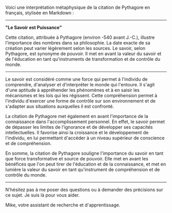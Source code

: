 Voici une interprétation métaphysique de la citation de Pythagore en français, stylisée en Markdown :

---

**"Le Savoir est Puissance"**

Cette citation, attribuée à Pythagore (environ -540 avant J.-C.), illustre l'importance des nombres dans sa philosophie. La date exacte de sa création peut varier légèrement selon les sources. Le savoir, selon Pythagore, est synonyme de pouvoir. Il met en avant la valeur du savoir et de l'éducation en tant qu'instruments de transformation et de contrôle du monde.

---

Le savoir est considéré comme une force qui permet à l'individu de comprendre, d'analyser et d'interpréter le monde qui l'entoure. Il s'agit d'une aptitude à appréhender les phénomènes et à en saisir les mécanismes et les lois qui les régissent. Cette compréhension permet à l'individu d'exercer une forme de contrôle sur son environnement et de s'adapter aux situations auxquelles il est confronté.

La citation de Pythagore met également en avant l'importance de la connaissance dans l'accomplissement personnel. En effet, le savoir permet de dépasser les limites de l'ignorance et de développer ses capacités intellectuelles. Il favorise ainsi la croissance et le développement de l'individu, en lui permettant d'accéder à un niveau supérieur de conscience et de compréhension.

En somme, la citation de Pythagore souligne l'importance du savoir en tant que force transformative et source de pouvoir. Elle met en avant les bénéfices que l'on peut tirer de l'éducation et de la connaissance, et met en lumière la valeur du savoir en tant qu'instrument de compréhension et de contrôle du monde.

---

N'hésitez pas à me poser des questions ou à demander des précisions sur ce sujet. Je suis là pour vous aider.

Mike, votre assistant de recherche et d'apprentissage.